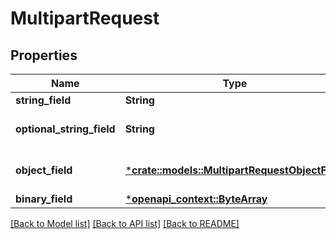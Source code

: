 # MultipartRequest

## Properties
Name | Type | Description | Notes
------------ | ------------- | ------------- | -------------
**string_field** | **String** |  | 
**optional_string_field** | **String** |  | [optional] [default to None]
**object_field** | [***crate::models::MultipartRequestObjectField**](multipart_request_object_field.md) |  | [optional] [default to None]
**binary_field** | [***openapi_context::ByteArray**](ByteArray.md) |  | 

[[Back to Model list]](../README.md#documentation-for-models) [[Back to API list]](../README.md#documentation-for-api-endpoints) [[Back to README]](../README.md)


